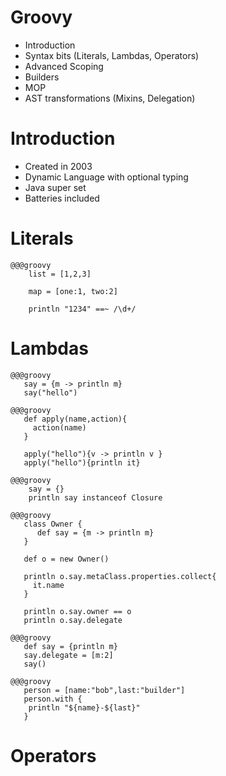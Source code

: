 <!SLIDE title-slide>
# Groovy #

<!SLIDE bullets>

* Introduction 
* Syntax bits (Literals, Lambdas, Operators)
* Advanced Scoping
* Builders
* MOP
* AST transformations (Mixins, Delegation)


<!SLIDE bullets>
# Introduction

* Created in 2003
* Dynamic Language with optional typing
* Java super set
* Batteries included


<!SLIDE  execute>
# Literals #

    @@@groovy
        list = [1,2,3]

        map = [one:1, two:2]

        println "1234" ==~ /\d+/


<!SLIDE  execute>
# Lambdas #

    @@@groovy
       say = {m -> println m}
       say("hello")

<!SLIDE  execute>

    @@@groovy
       def apply(name,action){
         action(name)
       }

       apply("hello"){v -> println v }
       apply("hello"){println it}

<!SLIDE  execute>

    @@@groovy
        say = {}
        println say instanceof Closure


<!SLIDE  execute>

    @@@groovy
       class Owner {
          def say = {m -> println m}
       }

       def o = new Owner()

       println o.say.metaClass.properties.collect{
         it.name
       }

       println o.say.owner == o 
       println o.say.delegate 

<!SLIDE  execute>
 
    @@@groovy
       def say = {println m}
       say.delegate = [m:2]
       say()
         
<!SLIDE  execute>

    @@@groovy
       person = [name:"bob",last:"builder"]
       person.with {
	    println "${name}-${last}"
       }
       

<!SLIDE  execute>

# Operators #
